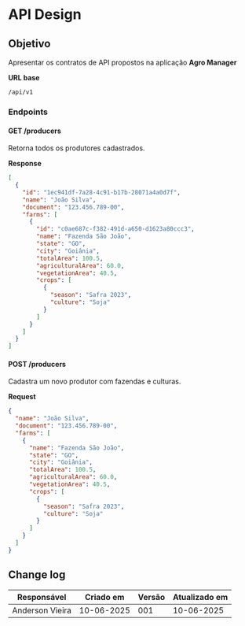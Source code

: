 # API Design

## Objetivo

Apresentar os contratos de API propostos na aplicação **Agro Manager**

**URL base**

`/api/v1`

### Endpoints

#### GET /producers

Retorna todos os produtores cadastrados.

**Response**

```json
[
  {
    "id": "1ec941df-7a28-4c91-b17b-28071a4a0d7f",
    "name": "João Silva",
    "document": "123.456.789-00",
    "farms": [
      {
        "id": "c0ae687c-f382-491d-a650-d1623a80ccc3",
        "name": "Fazenda São João",
        "state": "GO",
        "city": "Goiânia",
        "totalArea": 100.5,
        "agriculturalArea": 60.0,
        "vegetationArea": 40.5,
        "crops": [
          {
            "season": "Safra 2023",
            "culture": "Soja"
          }
        ]
      }
    ]
  }
]
```

#### POST /producers

Cadastra um novo produtor com fazendas e culturas.

**Request**

```json
{
  "name": "João Silva",
  "document": "123.456.789-00",
  "farms": [
    {
      "name": "Fazenda São João",
      "state": "GO",
      "city": "Goiânia",
      "totalArea": 100.5,
      "agriculturalArea": 60.0,
      "vegetationArea": 40.5,
      "crops": [
        {
          "season": "Safra 2023",
          "culture": "Soja"
        }
      ]
    }
  ]
}
```

## Change log

| Responsável     | Criado em  | Versão | Atualizado em |
| --------------- | ---------- | ------ | ------------- |
| Anderson Vieira | 10-06-2025 | 001    | 10-06-2025   |
